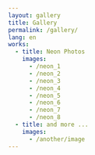 ```yaml
---
layout: gallery
title: Gallery
permalink: /gallery/
lang: en
works:
  - title: Neon Photos
    images:
      - /neon_1
      - /neon_2
      - /neon_3
      - /neon_4
      - /neon_5
      - /neon_6
      - /neon_7
      - /neon_8
  - title: and more ...
    images:
      - /another/image
---
```

